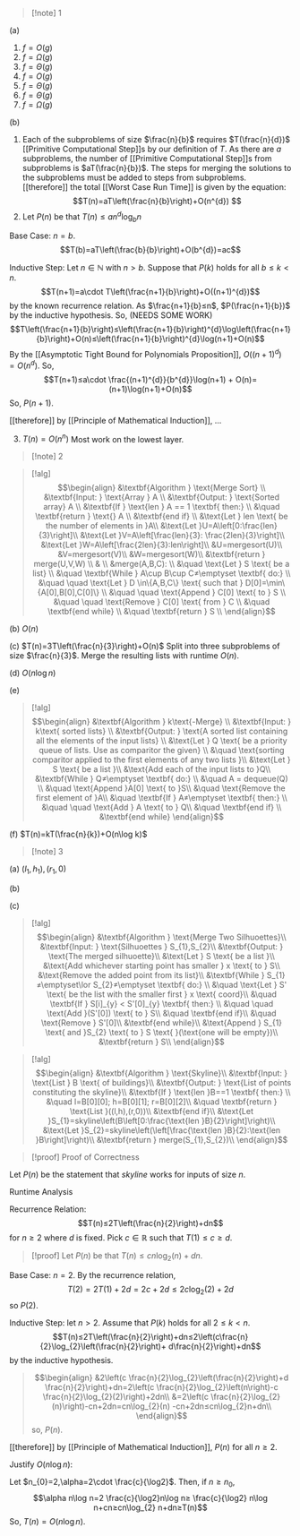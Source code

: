 >[!note] 1

(a) 
1. $f=O(g)$
2. $f=\Omega(g)$
3. $f=\Theta(g)$
4. $f=O(g)$
5. $f=\Theta(g)$
6. $f=\Theta(g)$
7. $f=\Omega(g)$

(b)
1. Each of the subproblems of size $\frac{n}{b}$ requires $T(\frac{n}{d})$ [[Primitive Computational Step]]s by our definition of $T$. As there are $a$ subproblems, the number of [[Primitive Computational Step]]s from subproblems is $aT(\frac{n}{b})$. The steps for merging the solutions to the subproblems must be added to steps from subproblems. [[therefore]] the total [[Worst Case Run Time]] is given by the equation: $$T(n)=aT\left(\frac{n}{b}\right)+O(n^{d}) $$
2. Let $P(n)$ be that $T(n)≤an^{d}\log_{b} n$ 

Base Case: $n=b$. 
$$T(b)=aT\left(\frac{b}{b}\right)+O(b^{d})=ac$$

Inductive Step: Let $n\in \mathbb{N}$ with $n>b$. Suppose that $P(k)$ holds for all $b≤k<n$.
$$T(n+1)=a\cdot T\left(\frac{n+1}{b}\right)+O((n+1)^{d})$$by the known recurrence relation. As $\frac{n+1}{b}≤n$, $P(\frac{n+1}{b})$ by the inductive hypothesis. So, (NEEDS SOME WORK) $$T\left(\frac{n+1}{b}\right)≤\left(\frac{n+1}{b}\right)^{d}\log\left(\frac{n+1}{b}\right)+O(n)≤\left(\frac{n+1}{b}\right)^{d}\log(n+1)+O(n)$$By the [[Asymptotic Tight Bound for Polynomials Proposition]], $O((n+1)^{d})=O(n^{d})$. So,  $$T(n+1)≤a\cdot \frac{(n+1)^{d}}{b^{d}}\log(n+1) + O(n)=(n+1)\log(n+1)+O(n)$$So, $P(n+1)$.

[[therefore]] by [[Principle of Mathematical Induction]], ...

3. $T(n)=O(n^{n})$
Most work on the lowest layer.

>[!note] 2

>[!alg]
>$$\begin{align}
&\textbf{Algorithm } \text{Merge Sort} \\
&\textbf{Input: } \text{Array } A \\
&\textbf{Output: } \text{Sorted array} A \\
&\textbf{If } \text{len } A == 1 \textbf{ then:} \\
&\quad \textbf{return } \text{} A \\
&\textbf{end if} \\
&\text{Let } len \text{ be the number of elements in }A\\
&\text{Let }U=A\left[0:\frac{len}{3}\right]\\
&\text{Let }V=A\left[\frac{len}{3}: \frac{2len}{3}\right]\\
&\text{Let }W=A\left[\frac{2len}{3}:len\right]\\
&U=mergesort(U)\\
&V=mergesort(V)\\
&W=mergesort(W)\\
&\textbf{return } merge(U,V,W) \\
& \\
&merge(A,B,C): \\
&\quad \text{Let } S \text{ be a list} \\
&\quad \textbf{While } A\cup B\cup C≠\emptyset \textbf{ do:} \\
&\quad \quad \text{Let } D \in\{A,B,C\} \text{ such that } D[0]=\min\{A[0],B[0],C[0]\} \\
&\quad \quad \text{Append } C[0] \text{ to } S \\
&\quad \quad \text{Remove } C[0] \text{ from } C \\
&\quad \textbf{end while} \\
&\quad \textbf{return } S \\
\end{align}$$

(b) $O(n)$

(c) $T(n)=3T\left(\frac{n}{3}\right)+O(n)$
Split into three subproblems of size $\frac{n}{3}$. Merge the resulting lists with runtime $O(n)$.

(d) $O(n\log n)$

(e)
>[!alg]
>$$\begin{align}
&\textbf{Algorithm } k\text{-Merge} \\
&\textbf{Input: } k\text{ sorted lists} \\
&\textbf{Output: } \text{A sorted list containing all the elements of the input lists} \\
&\text{Let } Q \text{ be a priority queue of lists. Use as comparitor the given} \\
&\quad \text{sorting comparitor applied to the first elements of any two lists }\\
&\text{Let } S \text{ be a list }\\
&\text{Add each of the input lists to }Q\\
&\textbf{While } Q≠\emptyset \textbf{ do:} \\
&\quad A = dequeue(Q) \\
&\quad \text{Append }A[0] \text{ to }S\\
&\quad \text{Remove the first element of }A\\
&\quad \textbf{If } A≠\emptyset \textbf{ then:} \\
&\quad \quad \text{Add } A \text{ to } Q\\
&\quad \textbf{end if} \\
&\textbf{end while}
\end{align}$$

(f)
$T(n)=kT(\frac{n}{k})+O(n\log k)$


>[!note] 3


(a) $(l_{1},h_{1}),(r_{1},0)$

(b) 


(c)
>[!alg]
>$$\begin{align}
&\textbf{Algorithm } \text{Merge Two Silhuoettes}\\
&\textbf{Input: } \text{Silhuoettes } S_{1},S_{2}\\
&\textbf{Output: } \text{The merged silhuoette}\\
&\text{Let } S \text{ be a list }\\
&\text{Add whichever starting point has smaller } x \text{ to } S\\ 
&\text{Remove the added point from its list}\\
&\textbf{While } S_{1}≠\emptyset\lor S_{2}≠\emptyset \textbf{ do:} \\
&\quad \text{Let } S' \text{ be the list with the smaller first } x \text{ coord}\\
&\quad \textbf{If } S[i]_{y} < S'[0]_{y} \textbf{ then:} \\
&\quad \quad \text{Add }(S'[0]) \text{ to } S\\
&\quad \textbf{end if}\\
&\quad \text{Remove } S'[0]\\
&\textbf{end while}\\
&\text{Append } S_{1} \text{ and }S_{2} \text{ to } S \text{ }(\text{one will be empty})\\
&\textbf{return } S\\
\end{align}$$

>[!alg]
>$$\begin{align}
&\textbf{Algorithm } \text{Skyline}\\
&\textbf{Input: } \text{List } B \text{ of buildings}\\
&\textbf{Output: } \text{List of points constituting the skyline}\\
&\textbf{If } \text{len }B==1 \textbf{ then:} \\
&\quad l=B[0][0]; h=B[0][1]; r=B[0][2]\\
&\quad \textbf{return } \text{List }((l,h),(r,0))\\
&\textbf{end if}\\
&\text{Let }S_{1}=skyline\left(B\left[0:\frac{\text{len }B}{2}\right]\right)\\
&\text{Let }S_{2}=skyline\left(\left[\frac{\text{len }B}{2}:\text{len }B\right]\right)\\
&\textbf{return } merge(S_{1},S_{2})\\
\end{align}$$


>[!proof] Proof of Correctness

Let $P(n)$ be the statement that $skyline$ works for inputs of size $n$.



Runtime Analysis


Recurrence Relation: $$T(n)≤2T\left(\frac{n}{2}\right)+dn$$ for $n≥2$ where $d$ is fixed. Pick $c\in \mathbb{R}$ such that $T(1)≤c≥d$.

>[!proof]
Let $P(n)$ be that $T(n)≤cn\log_{2}(n)+dn$.
>
Base Case: $n=2$.
By the recurrence relation, $$T(2)=2T(1)+2d=2c+2d≤2c\log_{2}(2)+2d$$so $P(2)$.
> 
Inductive Step: let $n>2$. Assume that $P(k)$ holds for all $2≤k<n$.
$$T(n)≤2T\left(\frac{n}{2}\right)+dn≤2\left(c\frac{n}{2}\log_{2}\left(\frac{n}{2}\right)+ d\frac{n}{2}\right)+dn$$by the inductive hypothesis. 
>$$\begin{align}
&2\left(c \frac{n}{2}\log_{2}\left(\frac{n}{2}\right)+d \frac{n}{2}\right)+dn=2\left(c \frac{n}{2}\log_{2}\left(n\right)-c \frac{n}{2}\log_{2}(2)\right)+2dn\\
&=2\left(c \frac{n}{2}\log_{2}(n)\right)-cn+2dn=cn\log_{2}(n) -cn+2dn≤cn\log_{2}n+dn\\
\end{align}$$
so, $P(n)$.
>
[[therefore]] by [[Principle of Mathematical Induction]], $P(n)$ for all $n≥2$.

Justify $O(n\log n)$:

Let $n_{0}=2,\alpha=2\cdot \frac{c}{\log2}$. Then, if $n≥n_{0}$, $$\alpha n\log n=2 \frac{c}{\log2}n\log n≥ \frac{c}{\log2} n\log n+cn≥cn\log_{2} n+dn≥T(n)$$
So, $T(n)=O(n\log n)$.